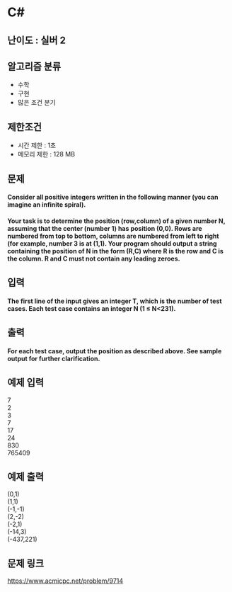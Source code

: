 # C#

## 난이도 : 실버 2

## 알고리즘 분류
  - 수학
  - 구현
  - 많은 조건 분기

## 제한조건
  - 시간 제한 : 1초
  - 메모리 제한 : 128 MB

## 문제
#### Consider all positive integers written in the following manner (you can imagine an infinite spiral).
#### Your task is to determine the position (row,column) of a given number N, assuming that the center (number 1) has position (0,0). Rows are numbered from top to bottom, columns are numbered from left to right (for example, number 3 is at (1,1). Your program should output a string containing the position of N in the form (R,C) where R is the row and C is the column. R and C must not contain any leading zeroes.

## 입력
#### The first line of the input gives an integer T, which is the number of test cases.  Each test case contains an integer N (1 ≤ N<231).

## 출력
#### For each test case, output the position as described above. See sample output for further clarification.  

## 예제 입력
7<br/>
2<br/>
3<br/>
7<br/>
17<br/>
24<br/>
830<br/>
765409<br/>

## 예제 출력
(0,1)<br/>
(1,1)<br/>
(-1,-1)<br/>
(2,-2)<br/>
(-2,1)<br/>
(-14,3)<br/>
(-437,221)<br/>

## 문제 링크
https://www.acmicpc.net/problem/9714